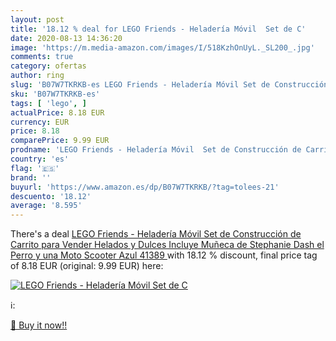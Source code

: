 ```yaml
---
layout: post
title: '18.12 % deal for LEGO Friends - Heladería Móvil  Set de C'
date: 2020-08-13 14:36:20
image: 'https://m.media-amazon.com/images/I/518KzhOnUyL._SL200_.jpg'
comments: true
category: ofertas
author: ring
slug: 'B07W7TKRKB-es LEGO Friends - Heladería Móvil Set de Construcción de...'
sku: 'B07W7TKRKB-es'
tags: [ 'lego', ]
actualPrice: 8.18 EUR
currency: EUR
price: 8.18
comparePrice: 9.99 EUR
prodname: 'LEGO Friends - Heladería Móvil  Set de Construcción de Carrito para Vender Helados y Dulces  Incluye Muñeca de Stephanie  Dash el Perro y una Moto Scooter Azul  41389 '
country: 'es'
flag: '🇪🇸'
brand: ''
buyurl: 'https://www.amazon.es/dp/B07W7TKRKB/?tag=tolees-21'
descuento: '18.12'
average: '8.595'
---
```


There's a deal [LEGO Friends - Heladería Móvil  Set de Construcción de Carrito para Vender Helados y Dulces  Incluye Muñeca de Stephanie  Dash el Perro y una Moto Scooter Azul  41389 ](https://www.amazon.es/dp/B07W7TKRKB/?tag=tolees-21)  with  18.12 % discount, final price tag of  8.18 EUR (original: 9.99 EUR) here:

[![LEGO Friends - Heladería Móvil  Set de C](https://m.media-amazon.com/images/I/518KzhOnUyL._SL200_.jpg)](https://www.amazon.es/dp/B07W7TKRKB/?tag=tolees-21)

ℹ️:


[🛒 Buy it now!!](https://www.amazon.es/dp/B07W7TKRKB/?tag=tolees-21)
